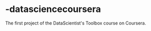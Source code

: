 -datasciencecoursera
====================

The first project of the DataScientist's Toolbox course on Coursera.
